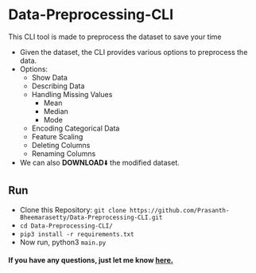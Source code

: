 # Data-Preprocessing-CLI
This CLI tool is made to preprocess the dataset to save your time

- Given the dataset, the CLI provides various options to preprocess the data. 
- Options:
    - Show Data
    - Describing Data
    - Handling Missing Values
        - Mean
        - Median
        - Mode
    - Encoding Categorical Data
    - Feature Scaling
    - Deleting Columns
    - Renaming Columns
- We can also **DOWNLOAD**:arrow_down: the modified dataset.

## Run

- Clone this Repository: `git clone https://github.com/Prasanth-Bheemarasetty/Data-Preprocessing-CLI.git`
- `cd Data-Preprocessing-CLI/`
- `pip3 install -r requirements.txt`
- Now run, python3 `main.py`

#### If you have any questions, just let me know [here.](mailto:pb.apps.official@gmail.com)
